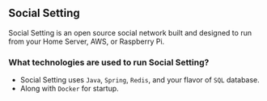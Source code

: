 ## Social Setting
Social Setting is an open source social network built and designed to run from your Home Server, AWS, or Raspberry Pi.

### What technologies are used to run Social Setting?
* Social Setting uses `Java`, `Spring`, `Redis`, and your flavor of `SQL` database.
* Along with `Docker` for startup.